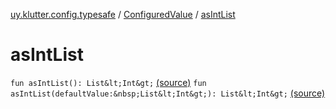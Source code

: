 [uy.klutter.config.typesafe](../index.md) / [ConfiguredValue](index.md) / [asIntList](.)


# asIntList

`fun asIntList(): List&lt;Int&gt;` [(source)](https://github.com/kohesive/klutter/blob/master/config-typesafe-jdk6/src/main/kotlin/uy/klutter/config/typesafe/TypesafeConfig_Ext.kt#L87)
`fun asIntList(defaultValue:&nbsp;List&lt;Int&gt;): List&lt;Int&gt;` [(source)](https://github.com/kohesive/klutter/blob/master/config-typesafe-jdk6/src/main/kotlin/uy/klutter/config/typesafe/TypesafeConfig_Ext.kt#L88)



